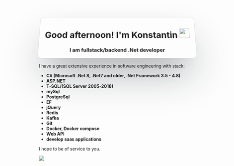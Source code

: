 <div 
style="width=100%; height=100%; transform: perspective(75em) rotateX(18deg);
  box-shadow: rgba(22, 31, 39, 0.42) 0px 60px 123px -25px,
    rgba(19, 26, 32, 0.08) 0px 35px 75px -35px;
  border-radius: 10px;
  border: 1px solid;
  border-color: rgb(213, 220, 226) rgb(213, 220, 226) rgb(184, 194, 204);">
 
<h1 align="center">Good afternoon! I'm <b> Konstantin</b>
<img src="https://github.com/blackcater/blackcater/raw/main/images/Hi.gif" height="32"/></h1>
<h3 align="center">I am fullstack/backend .Net developer</h3>
</div>

<p>
I have a great extensive experience in software engineering with stack:
</p>
<b>
<ul>
 <li> C# (Microsoft .Net 8, .Net7 and older, .Net Framework 3.5 - 4.8)</li>
  <li>ASP.NET</li>
  <li>T-SQL/(SQL Server 2005-2018)</li>
  <li>mySql</li>
  <li>PostgreSql</li> 
  <li>EF</li>
  <li>jQuery</li> 
  <li>Redis</li>
  <li>Kafka</li>
  <li>Git</li>
  <li>Docker, Docker compose</li> 
  <li>Web API</li>
  <li>develop saas applications</li>
</ul>
</b>
<p>
I hope to be of service to you.
</p>

![](https://komarev.com/ghpvc/?username=tasknetdeveloper)

